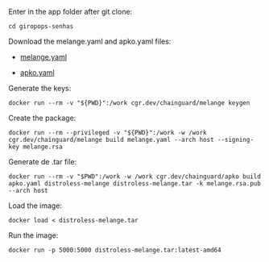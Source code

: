 Enter in the app folder after git clone:
```
cd giropops-senhas
```

Download the melange.yaml and apko.yaml files:

- [melange.yaml](https://github.com/lucas-92/LINUXtips-PICK/blob/main/giropops-senhas/melange.yaml)

- [apko.yaml](https://github.com/lucas-92/LINUXtips-PICK/blob/main/giropops-senhas/apko.yaml)

Generate the keys:
```
docker run --rm -v "${PWD}":/work cgr.dev/chainguard/melange keygen
```

Create the package: 
```
docker run --rm --privileged -v "${PWD}":/work -w /work cgr.dev/chainguard/melange build melange.yaml --arch host --signing-key melange.rsa
```

Generate de .tar file:
```
docker run --rm -v "$PWD":/work -w /work cgr.dev/chainguard/apko build apko.yaml distroless-melange distroless-melange.tar -k melange.rsa.pub --arch host
```
Load the image:
```
docker load < distroless-melange.tar
```
Run the image:
```
docker run -p 5000:5000 distroless-melange.tar:latest-amd64
```
